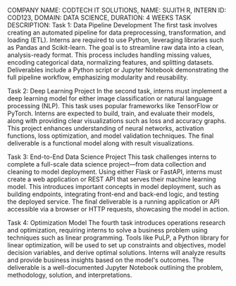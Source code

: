 COMPANY NAME: CODTECH IT SOLUTIONS, NAME: SUJITH R, INTERN ID: COD123, DOMAIN: DATA SCIENCE, DURATION: 4 WEEKS 
TASK DESCRIPTION:
Task 1: Data Pipeline Development The first task involves creating an automated pipeline for data preprocessing, transformation, and loading (ETL). Interns are required to use Python, leveraging libraries such as Pandas and Scikit-learn. The goal is to streamline raw data into a clean, analysis-ready format. This process includes handling missing values, encoding categorical data, normalizing features, and splitting datasets. Deliverables include a Python script or Jupyter Notebook demonstrating the full pipeline workflow, emphasizing modularity and reusability.

Task 2: Deep Learning Project In the second task, interns must implement a deep learning model for either image classification or natural language processing (NLP). This task uses popular frameworks like TensorFlow or PyTorch. Interns are expected to build, train, and evaluate their models, along with providing clear visualizations such as loss and accuracy graphs. This project enhances understanding of neural networks, activation functions, loss optimization, and model validation techniques. The final deliverable is a functional model along with result visualizations.

Task 3: End-to-End Data Science Project This task challenges interns to complete a full-scale data science project—from data collection and cleaning to model deployment. Using either Flask or FastAPI, interns must create a web application or REST API that serves their machine learning model. This introduces important concepts in model deployment, such as building endpoints, integrating front-end and back-end logic, and testing the deployed service. The final deliverable is a running application or API accessible via a browser or HTTP requests, showcasing the model in action.

Task 4: Optimization Model The fourth task introduces operations research and optimization, requiring interns to solve a business problem using techniques such as linear programming. Tools like PuLP, a Python library for linear optimization, will be used to set up constraints and objectives, model decision variables, and derive optimal solutions. Interns will analyze results and provide business insights based on the model's outcomes. The deliverable is a well-documented Jupyter Notebook outlining the problem, methodology, solution, and interpretations.
